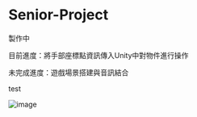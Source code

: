 # Senior-Project

製作中

目前進度：將手部座標點資訊傳入Unity中對物件進行操作

未完成進度：遊戲場景搭建與音訊結合

test  

![image](https://github.com/kairaun/Senior-Project/blob/main/gif/hand_in_Unity.gif)  
